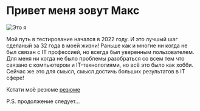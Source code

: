 # Привет меня зовут Макс
![Это я](https://drive.google.com/file/d/1R_j_isgbeZHYZpMTt5IhxscAumFqtTWD/view?usp=sharing "Подсказка")

Мой путь в тестирование начался в 2022 году. И это лучшый шаг сделаный за 32 года в моей жизни! 
Раньше как и многие ни когда не был связан с IT профессией, но всегда был уверенным пользователем. 
Для меня ни когда не было проблемы разобраться со всем тем что связано с компьютером и IT-технологиями, но всё это было как хобби. Сейчас же это для смысл, смысл достичь больших результатов в IT сфере! 

Кстати моё резюме  [резюме](https://spb.hh.ru/resume/b076a67dff0b2609550039ed1f62776a6f4d35 "резюме")

P.S. продолжение следует...
